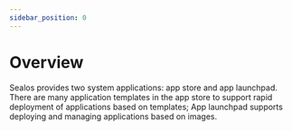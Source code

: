 ```yaml
---
sidebar_position: 0
---
```


# Overview

Sealos provides two system applications: app store and app launchpad. There are many application templates in the app
store to support rapid deployment of applications based on templates;
App launchpad supports deploying and managing applications based on images.